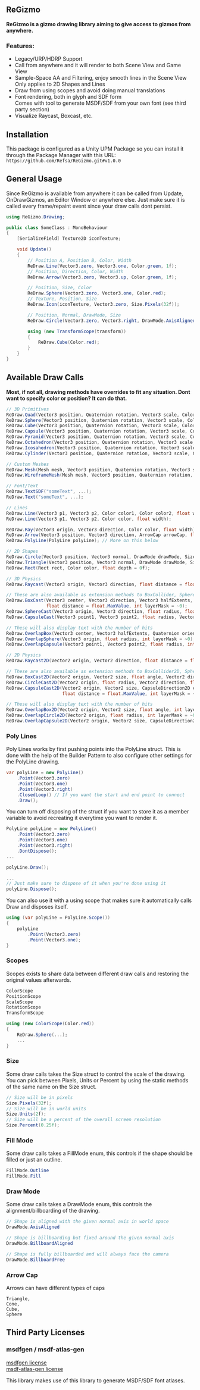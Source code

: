 ## ReGizmo

**ReGizmo is a gizmo drawing library aiming to give access to gizmos from anywhere.**

### Features:
- Legacy/URP/HDRP Support
- Call from anywhere and it will render to both Scene View and Game View
- Sample-Space AA and Filtering, enjoy smooth lines in the Scene View  
    Only applies to 2D Shapes and Lines
- Draw from using scopes and avoid doing manual translations
- Font rendering, both in glyph and SDF form  
    Comes with tool to generate MSDF/SDF from your own font (see third party section)
- Visualize Raycast, Boxcast, etc.

## Installation
This package is configured as a Unity UPM Package so you can install it through the Package Manager with this URL:  
``` https://github.com/Refsa/ReGizmo.git#v1.0.0 ```

## General Usage
Since ReGizmo is available from anywhere it can be called from Update, OnDrawGizmos, an Editor Window or anywhere else. Just make sure it is called every frame/repaint event since your draw calls dont persist.

```cs
using ReGizmo.Drawing;

public class SomeClass : MonoBehaviour
{
    [SerializeField] Texture2D iconTexture;

    void Update()
    {
        // Position A, Position B, Color, Width
        ReDraw.Line(Vector3.zero, Vector3.one, Color.green, 1f);
        // Position, Direction, Color, Width
        ReDraw.Arrow(Vector3.zero, Vector3.up, Color.green, 1f);

        // Position, Size, Color
        ReDraw.Sphere(Vector3.zero, Vector3.one, Color.red);
        // Texture, Position, Size
        ReDraw.Icon(iconTexture, Vector3.zero, Size.Pixels(32f));

        // Position, Normal, DrawMode, Size
        ReDraw.Circle(Vector3.zero, Vector3.right, DrawMode.AxisAligned, Size.Units(2f));

        using (new TransformScope(transform))
        {
            ReDraw.Cube(Color.red);
        }
    }
}
```


## Available Draw Calls

**Most, if not all, drawing methods have overrides to fit any situation. Dont want to specify color or position? It can do that.**

```cs
// 3D Primitives
ReDraw.Quad(Vector3 position, Quaternion rotation, Vector3 scale, Color color);
ReDraw.Sphere(Vector3 position, Quaternion rotation, Vector3 scale, Color color);
ReDraw.Cube(Vector3 position, Quaternion rotation, Vector3 scale, Color color);
ReDraw.Capsule(Vector3 position, Quaternion rotation, Vector3 scale, Color color);
ReDraw.Pyramid(Vector3 position, Quaternion rotation, Vector3 scale, Color color);
ReDraw.Octahedron(Vector3 position, Quaternion rotation, Vector3 scale, Color color);
ReDraw.Icosahedron(Vector3 position, Quaternion rotation, Vector3 scale, Color color);
ReDraw.Cylinder(Vector3 position, Quaternion rotation, Vector3 scale, Color color);

// Custom Meshes
ReDraw.Mesh(Mesh mesh, Vector3 position, Quaternion rotation, Vector3 scale, Color color);
ReDraw.WireframeMesh(Mesh mesh, Vector3 position, Quaternion rotation, Vector3 scale, Color color);

// Font/Text
ReDraw.TextSDF("someText", ...);
ReDraw.Text("someText", ...);

// Lines
ReDraw.Line(Vector3 p1, Vector3 p2, Color color1, Color color2, float width1, float width2);
ReDraw.Line(Vector3 p1, Vector3 p2, Color color, float width);

ReDraw.Ray(Vector3 origin, Vector3 direction, Color color, float width);
ReDraw.Arrow(Vector3 position, Vector3 direction, ArrowCap arrowCap, float length, ReGizmo.Drawing.Size arrowSize, float lineWidthPixels, Color color);
ReDraw.PolyLine(PolyLine polyLine); // More on this below

// 2D Shapes
ReDraw.Circle(Vector3 position, Vector3 normal, DrawMode drawMode, Size radius, FillMode fillMode, Color color);
ReDraw.Triangle(Vector3 position, Vector3 normal, DrawMode drawMode, Size radius, FillMode fillMode, Color color);
ReDraw.Rect(Rect rect, Color color, float depth = 0f);

// 3D Physics
ReDraw.Raycast(Vector3 origin, Vector3 direction, float distance = float.MaxValue, int layerMask = ~0);

// These are also available as extension methods to BoxCollider, SphereCollider and CapsuleCollider under ReGizmo.Drawing.Ext
ReDraw.BoxCast(Vector3 center, Vector3 direction, Vector3 halfExtents, Quaternion orientation, 
               float distance = float.MaxValue, int layerMask = ~0);
ReDraw.SphereCast(Vector3 origin, Vector3 direction, float radius, float distance = float.MaxValue, int layerMask = ~0);
ReDraw.CapsuleCast(Vector3 point1, Vector3 point2, float radius, Vector3 direction, float distance = float.MaxValue, int layerMask = ~0);

// These will also display text with the number of hits
ReDraw.OverlapBox(Vector3 center, Vector3 halfExtents, Quaternion orientation, int layerMask = ~0);
ReDraw.OverlapSphere(Vector3 origin, float radius, int layerMask = ~0);
ReDraw.OverlapCapsule(Vector3 point1, Vector3 point2, float radius, int layerMask = ~0);

// 2D Physics
ReDraw.Raycast2D(Vector2 origin, Vector2 direction, float distance = float.MaxValue, int layerMask = ~0);

// These are also available as extension methods to BoxCollider2D, SphereCollider2D and CapsuleCollider2D under ReGizmo.Drawing.Ext
ReDraw.BoxCast2D(Vector2 origin, Vector2 size, float angle, Vector2 direction, float distance = float.MaxValue, int layerMask = ~0);
ReDraw.CircleCast2D(Vector2 origin, float radius, Vector2 direction, float distance = float.MaxValue, int layerMask = ~0);
ReDraw.CapsuleCast2D(Vector2 origin, Vector2 size, CapsuleDirection2D capsuleDirection, float angle, Vector2 direction, 
                     float distance = float.MaxValue, int layerMask = ~0);

// These will also display text with the number of hits
ReDraw.OverlapBox2D(Vector2 origin, Vector2 size, float angle, int layerMask = ~0);
ReDraw.OverlapCircle2D(Vector2 origin, float radius, int layerMask = ~0);
ReDraw.OverlapCapsule2D(Vector2 origin, Vector2 size, CapsuleDirection2D capsuleDirection, float angle, int layerMask = ~0);
```

### Poly Lines
Poly Lines works by first pushing points into the PolyLine struct. This is done with the help of the Builder Pattern to also configure other settings for the PolyLine drawing.

```cs
var polyLine = new PolyLine()
    .Point(Vector3.zero)
    .Point(Vector3.one)
    .Point(Vector3.right)
    .ClosedLoop() // If you want the start and end point to connect
    .Draw();
```

You can turn off disposing of the struct if you want to store it as a member variable to avoid recreating it everytime you want to render it.
```cs
PolyLine polyLine = new PolyLine()
    .Point(Vector3.zero)
    .Point(Vector3.one)
    .Point(Vector3.right)
    .DontDispose();
...

polyLine.Draw();

...
// Just make sure to dispose of it when you're done using it
polyLine.Dispose();
```

You can also use it with a using scope that makes sure it automatically calls Draw and disposes itself.

```cs
using (var polyLine = PolyLine.Scope())
{
    polyLine
        .Point(Vector3.zero)
        .Point(Vector3.one);
}
```

### Scopes  
Scopes exists to share data between different draw calls and restoring the original values afterwards.

```cs
ColorScope
PositionScope
ScaleScope
RotationScope
TransformScope

using (new ColorScope(Color.red))
{
    ReDraw.Sphere(...);
    ...
}
```

### Size
Some draw calls takes the Size struct to control the scale of the drawing. You can pick between Pixels, Units or Percent by using the static methods of the same name on the Size struct.

```cs
// Size will be in pixels
Size.Pixels(32f);
// Size will be in world units
Size.Units(2f);
// Size will be a percent of the overall screen resolution
Size.Percent(0.25f);
```

### Fill Mode
Some draw calls takes a FillMode enum, this controls if the shape should be filled or just an outline.

```cs
FillMode.Outline
FillMode.Fill
```

### Draw Mode
Some draw calls takes a DrawMode enum, this controls the alignment/billboarding of the drawing.

```cs
// Shape is aligned with the given normal axis in world space
DrawMode.AxisAligned 

// Shape is billboarding but fixed around the given normal axis
DrawMode.BillboardAligned

// Shape is fully billboarded and will always face the camera
DrawMode.BillboardFree
```

### Arrow Cap
Arrows can have different types of caps

```
Triangle,
Cone,
Cube,
Sphere
```

## Third Party Licenses

### msdfgen / msdf-atlas-gen
[msdfgen license](https://github.com/Chlumsky/msdfgen/blob/master/LICENSE.txt)  
[msdf-atlas-gen license](https://github.com/Chlumsky/msdf-atlas-gen/blob/master/LICENSE.txt)

This library makes use of this library to generate MSDF/SDF font atlases.